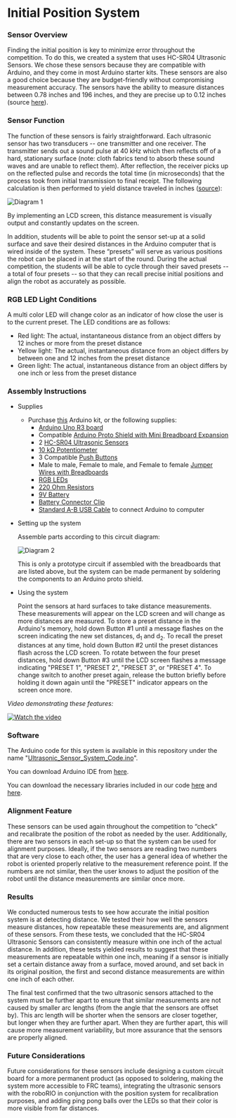 # Initial Position System

### Sensor Overview
Finding the initial position is key to minimize error throughout the competition. To do this, we created a system that uses HC-SR04 Ultrasonic Sensors. We chose these sensors because they are compatible with Arduino, and they come in most Arduino starter kits. These sensors are also a good choice because they are budget-friendly without compromising measurement accuracy. The sensors have the ability to measure distances between 0.78 inches and 196 inches, and they are precise up to 0.12 inches (source [here](https://www.amazon.com/Smraza-Ultrasonic-Distance-Mounting-Duemilanove/dp/B01JG09DCK/ref=sr_1_3?dchild=1&keywords=hcsr04+ultrasonic+sensor&qid=1611768243&sr=8-3)).

### Sensor Function
The function of these sensors is fairly straightforward. Each ultrasonic sensor has two transducers -- one transmitter and one receiver. The transmitter sends out a sound pulse at 40 kHz which then reflects off of a hard, stationary surface (note: cloth fabrics tend to absorb these sound waves and are unable to reflect them). After reflection, the receiver picks up on the reflected pulse and records the total time (in microseconds) that the process took from initial transmission to final receipt. The following calculation is then performed to yield distance traveled in inches ([source](https://lastminuteengineers.com/arduino-sr04-ultrasonic-sensor-tutorial/)):

![Diagram 1](https://i.imgur.com/lByl8aq.jpg)

By implementing an LCD screen, this distance measurement is visually output and constantly updates on the screen.  

In addition, students will be able to point the sensor set-up at a solid surface and save their desired distances in the Arduino computer that is wired inside of the system.  These “presets” will serve as various positions the robot can be placed in at the start of the round. During the actual competition, the students will be able to cycle through their saved presets -- a total of four presets -- so that they can recall precise initial positions and align the robot as accurately as possible. 

### RGB LED Light Conditions
A multi color LED will change color as an indicator of how close the user is to the current preset. The LED conditions are as follows:

- Red light: The actual, instantaneous distance from an object differs by 12 inches or more from the preset distance
- Yellow light: The actual, instantaneous distance from an object differs by between one and 12 inches from the preset distance
- Green light: The actual, instantaneous distance from an object differs by one inch or less from the preset distance

### Assembly Instructions
- Supplies
  - Purchase [this](https://www.amazon.com/ELEGOO-Project-Tutorial-Controller-Projects/dp/B01D8KOZF4/ref=sr_1_1_sspa?dchild=1&keywords=Arduino+Kit&qid=1611777868&sr=8-1-spons&psc=1&spLa=ZW5jcnlwdGVkUXVhbGlmaWVyPUEzVVE2TU5ROE9JWEhDJmVuY3J5cHRlZElkPUEwMDM3MDU5MzRMV0NTQ0UyTlNVSiZlbmNyeXB0ZWRBZElkPUExMDAxMzc2M1RTT1dKR0NNR05TQiZ3aWRnZXROYW1lPXNwX2F0ZiZhY3Rpb249Y2xpY2tSZWRpcmVjdCZkb05vdExvZ0NsaWNrPXRydWU=) Arduino kit, or the following supplies:
    - [Arduino Uno R3 board](https://store.arduino.cc/usa/arduino-uno-rev3)
    - Compatible [Arduino Proto Shield with Mini Breadboard Expansion](https://www.amazon.com/HiLetgo-Prototype-Expansion-Breadboard-ProtoShield/dp/B00HHYBWPO)
    - 2 [HC-SR04 Ultrasonic Sensors](https://www.amazon.com/gp/r.html?C=1GDZONJ9HF37K&K=3B2G0ZV0A1VH&M=urn:rtn:msg:2021011121282433b57dc4b8254e6baad3efc7a030p0na&R=3G9W10FANOCDP&T=C&U=http%3A%2F%2Fwww.amazon.com%2Fdp%2FB01JG09DCK%2Fref%3Dpe_386300_440135490_TE_item&H=BDKG9KYPRODS8XFH3SEOJABZHQOA&ref_=pe_386300_440135490_TE_item)
    - [10 kΩ Potentiometer](https://www.digikey.com/en/products/detail/sparkfun-electronics/COM-09806/7319606)
    - 3 Compatible [Push Buttons](https://www.amazon.com/Gikfun-12x12x7-3-Tactile-Momentary-Arduino/dp/B01E38OS7K/ref=sr_1_2_sspa?dchild=1&keywords=arduino+buttons&qid=1611851687&sr=8-2-spons&psc=1&spLa=ZW5jcnlwdGVkUXVhbGlmaWVyPUEzNzFGSTU0QVlOVVBRJmVuY3J5cHRlZElkPUEwNDkwNzEwMkw4M0owOUhaS1lRTiZlbmNyeXB0ZWRBZElkPUEwMTgxNTM5MlJTRzFKT01HTzhDQiZ3aWRnZXROYW1lPXNwX2F0ZiZhY3Rpb249Y2xpY2tSZWRpcmVjdCZkb05vdExvZ0NsaWNrPXRydWU=)
    - Male to male, Female to male, and Female to female [Jumper Wires with Breadboards](https://www.amazon.com/gp/r.html?C=1N85WR5439VWW&K=3B2G0ZV0A1VH&M=urn:rtn:msg:202101171230453b721d91c130407fb321505db850p0na&R=1J0D6UYLQI8HN&T=C&U=http%3A%2F%2Fwww.amazon.com%2Fdp%2FB07H7V1X7Y%2Fref%3Dpe_386300_442618370_TE_dp_i1&H=2QLPGXOGBSAUXRDOIELJDQK2R4OA&ref_=pe_386300_442618370_TE_dp_i1)
    - [RGB LEDs](https://www.amazon.com/gp/r.html?C=1N85WR5439VWW&K=3B2G0ZV0A1VH&M=urn:rtn:msg:202101171230453b721d91c130407fb321505db850p0na&R=NIS0DW0LO0TO&T=C&U=http%3A%2F%2Fwww.amazon.com%2Fdp%2FB01C19ENDM%2Fref%3Dpe_386300_442618370_TE_dp_i2&H=XONWUUVMACQN5QKISLCAYXWYFPGA&ref_=pe_386300_442618370_TE_dp_i2)
    - [220 Ohm Resistors](https://www.amazon.com/EDGELEC-Resistor-Tolerance-Multiple-Resistance/dp/B07QK9ZBVZ/ref=sr_1_1_sspa?dchild=1&keywords=220+Ohm+Resistor&qid=1611852770&sr=8-1-spons&psc=1&spLa=ZW5jcnlwdGVkUXVhbGlmaWVyPUFIQk1SS1BOVFFSUVAmZW5jcnlwdGVkSWQ9QTAyNTE0NzdaN0RDMzYxR0tPWDEmZW5jcnlwdGVkQWRJZD1BMDAyOTgxODJaUFZTWUlUV0pQUTMmd2lkZ2V0TmFtZT1zcF9hdGYmYWN0aW9uPWNsaWNrUmVkaXJlY3QmZG9Ob3RMb2dDbGljaz10cnVl)
    - [9V Battery](https://www.amazon.com/Duracell-Coppertop-Alkaline-Batteries-Count/dp/B000K2NW08/ref=sr_1_6?dchild=1&keywords=9v+battery&qid=1611853083&sr=8-6)
    - [Battery Connector Clip](https://www.amazon.com/Chanzon-Battery-2-1x5-5mm-Connector-Leather/dp/B083QFPBKF/ref=sr_1_1_sspa?crid=16XS5GKJ3LSLR&dchild=1&keywords=9v%2Bbattery%2Band%2Bclip&qid=1611852947&sprefix=9v%2Bbatter%2Band%2B%2Caps%2C192&sr=8-1-spons&smid=A14FP9XIRL6C1F&spLa=ZW5jcnlwdGVkUXVhbGlmaWVyPUEySVMyWjBWVUUzRDNGJmVuY3J5cHRlZElkPUEwOTMzOTM2UDNPRloyMjBHMzFNJmVuY3J5cHRlZEFkSWQ9QTA1NTY3MjEyNjBLTEdXMU9WTkNPJndpZGdldE5hbWU9c3BfYXRmJmFjdGlvbj1jbGlja1JlZGlyZWN0JmRvTm90TG9nQ2xpY2s9dHJ1ZQ&th=1)
    - [Standard A-B USB Cable](https://www.adafruit.com/product/62?gclid=Cj0KCQiA3smABhCjARIsAKtrg6K0xBUo_ZZIXmq0TXXiwlrTI4mY_M_sOQwaESvqYHqFZJxHh55nyP0aAreQEALw_wcB) to connect Arduino to computer

- Setting up the system

  Assemble parts according to this circuit diagram:

  ![Diagram 2](https://i.imgur.com/Nut4l3B.jpg)

  This is only a prototype circuit if assembled with the breadboards that are listed above, but the system can be made 
  permanent by soldering the components to an Arduino proto shield.

- Using the system

  Point the sensors at hard surfaces to take distance measurements. These measurements will appear on the LCD screen and will change as more distances are measured. To store a 
  preset distance in the Arduino's memory, hold down Button #1 until a message flashes on the screen indicating the new set distances, d<sub>1</sub> and d<sub>2</sub>. To recall 
  the preset distances at any time, hold down Button #2 until the preset distances flash across the LCD screen. To rotate between the four preset distances, hold down Button #3 
  until the LCD screen flashes a message indicating "PRESET 1", "PRESET 2", "PRESET 3", or "PRESET 4". To change switch to another preset again, release the button briefly 
  before holding it down again until the "PRESET" indicator appears on the screen once more.
  
*Video demonstrating these features:*

[![Watch the video](https://i.imgur.com/RxjYdKk.png)](https://www.youtube.com/watch?v=9ASeUNyned8)

### Software
The Arduino code for this system is available in this repository under the name "[Ultrasonic_Sensor_System_Code.ino](https://github.com/kavyadevgun/frc-localization/tree/gh-pages/Ultrasonic_Sensor_System_Code)". 

You can download Arduino IDE from [here](https://www.arduino.cc/en/software).

You can download the necessary libraries included in our code [here](https://github.com/fasteddy516/ButtonEvents) and [here](https://github.com/thomasfredericks/Bounce2).

### Alignment Feature
These sensors can be used again throughout the competition to “check” and recalibrate the position of the robot as needed by the user. Additionally, there are two sensors in each set-up so that the system can be used for alignment purposes. Ideally, if the two sensors are reading two numbers that are very close to each other, the user has a general idea of whether the robot is oriented properly relative to the measurement reference point. If the numbers are not similar, then the user knows to adjust the position of the robot until the distance measurements are similar once more.

### Results
We conducted numerous tests to see how accurate the initial position system is at detecting distance. We tested their how well the sensors measure distances, how repeatable these measurements are, and alignment of these sensors. From these tests, we concluded that the HC-SR04 Ultrasonic Sensors can consistently measure within one inch of the actual distance. In addition, these tests yielded results to suggest that these measurements are repeatable within one inch, meaning if a sensor is initially set a certain distance away from a surface, moved around, and set back in its original position, the first and second distance measurements are within one inch of each other.

The final test confirmed that the two ultrasonic sensors attached to the system must be further apart to ensure that similar measurements are not caused by smaller arc lengths (from the angle that the sensors are offset by). This arc length will be shorter when the sensors are closer together, but longer when they are further apart. When they are further apart, this will cause more measurement variability, but more assurance that the sensors are properly aligned.

### Future Considerations
Future considerations for these sensors include designing a custom circuit board for a more permanent product (as opposed to soldering, making the system more accessible to FRC teams), integrating the ultrasonic sensors with the roboRIO in conjunction with the position system for recalibration purposes, and adding ping pong balls over the LEDs so that their color is more visible from far distances.

